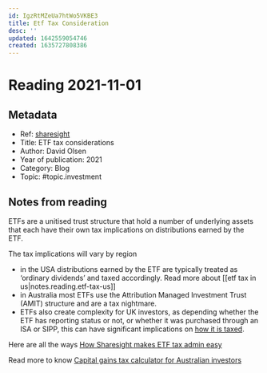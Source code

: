 ```yaml
---
id: IgzRtMZeUa7htWo5VKBE3
title: Etf Tax Consideration
desc: ''
updated: 1642559054746
created: 1635727808386
---
```

# Reading 2021-11-01

## Metadata

- Ref: [sharesight](https://www.sharesight.com/blog/how-to-track-exchange-traded-funds-etfs/)
- Title: ETF tax considerations
- Author: David Olsen
- Year of publication: 2021
- Category: Blog
- Topic: #topic.investment

## Notes from reading

ETFs are a unitised trust structure that hold a number of underlying assets that each have their own tax implications on distributions earned by the ETF.

The tax implications will vary by region

- in the USA distributions earned by the ETF are typically treated as ‘ordinary dividends’ and taxed accordingly. Read more about [[etf tax in us|notes.reading.etf-tax-us]]
- in Australia most ETFs use the Attribution Managed Investment Trust (AMIT) structure and are a tax nightmare.
- ETFs also create complexity for UK investors, as depending whether the ETF has reporting status or not, or whether it was purchased through an ISA or SIPP, this can have significant implications on [how it is taxed](https://www.justetf.com/en/news/passive-investing/how-etfs-are-taxed-in-the-uk.html).

Here are all the ways [How Sharesight makes ETF tax admin easy](https://www.sharesight.com/blog/how-sharesight-makes-etf-tax-admin-easy/)

Read more to know [Capital gains tax calculator for Australian investors](https://www.sharesight.com/blog/capital-gains-tax-calculator-for-australian-investors/)

